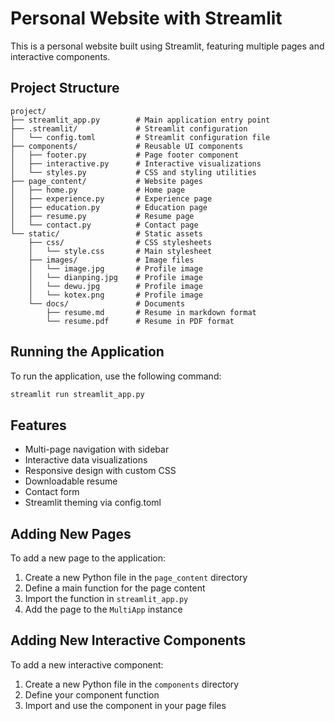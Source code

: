 # Personal Website with Streamlit

This is a personal website built using Streamlit, featuring multiple pages and interactive components.

## Project Structure

```
project/
├── streamlit_app.py        # Main application entry point
├── .streamlit/             # Streamlit configuration
│   └── config.toml         # Streamlit configuration file
├── components/             # Reusable UI components
│   ├── footer.py           # Page footer component
│   ├── interactive.py      # Interactive visualizations
│   └── styles.py           # CSS and styling utilities
├── page_content/           # Website pages
│   ├── home.py             # Home page
│   ├── experience.py       # Experience page
│   ├── education.py        # Education page
│   ├── resume.py           # Resume page
│   └── contact.py          # Contact page
└── static/                 # Static assets
    ├── css/                # CSS stylesheets
    │   └── style.css       # Main stylesheet
    ├── images/             # Image files
    │   └── image.jpg       # Profile image
    │   └── dianping.jpg    # Profile image
    │   └── dewu.jpg        # Profile image
    │   └── kotex.png       # Profile image
    └── docs/               # Documents
        ├── resume.md       # Resume in markdown format
        └── resume.pdf      # Resume in PDF format
```

## Running the Application

To run the application, use the following command:

```bash
streamlit run streamlit_app.py
```

## Features

- Multi-page navigation with sidebar
- Interactive data visualizations
- Responsive design with custom CSS
- Downloadable resume
- Contact form
- Streamlit theming via config.toml

## Adding New Pages

To add a new page to the application:

1. Create a new Python file in the `page_content` directory
2. Define a main function for the page content
3. Import the function in `streamlit_app.py`
4. Add the page to the `MultiApp` instance

## Adding New Interactive Components

To add a new interactive component:

1. Create a new Python file in the `components` directory
2. Define your component function
3. Import and use the component in your page files 
